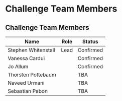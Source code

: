 # Challenge Team Members

## Challenge Team Members



| Name                | Role | Status    |
| ------------------- | ---- | --------- |
| Stephen Whitenstall | Lead | Confirmed |
| Vanessa Cardui      |      | Confirmed |
| Jo Allum            |      | Confirmed |
| Thorsten Pottebaum  |      | TBA       |
| Naveed Urmani       |      | TBA       |
| Sebastian Pabon     |      | TBA       |

